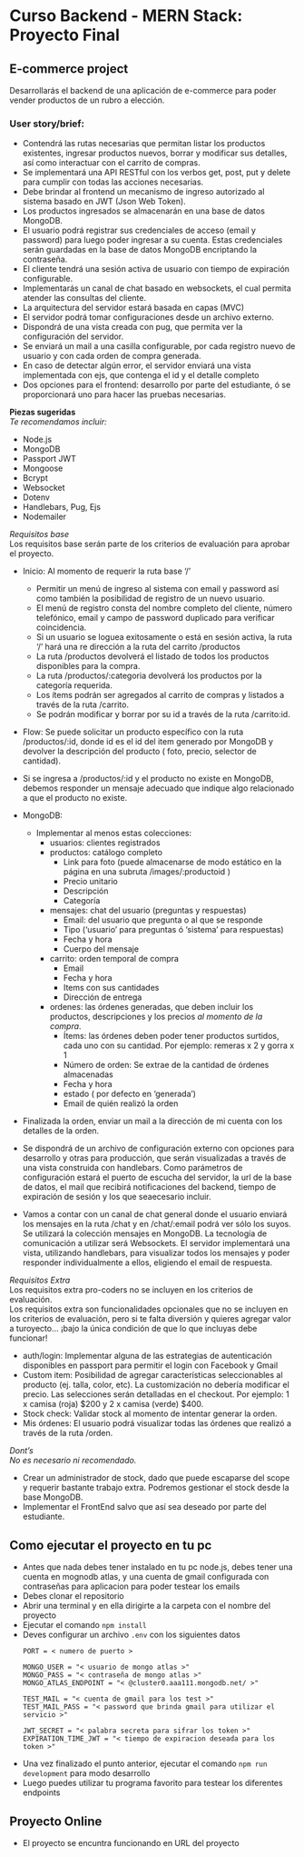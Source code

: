 # Curso Backend - MERN Stack: Proyecto Final
## E-commerce project

Desarrollarás el backend de una aplicación de e-commerce para poder vender
productos de un rubro a elección.

### User story/brief:
- Contendrá las rutas necesarias que permitan listar los productos existentes,
ingresar productos nuevos, borrar y modificar sus detalles, así como interactuar
con el carrito de compras.
- Se implementará una API RESTful con los verbos get, post, put y delete para
cumplir con todas las acciones necesarias.
- Debe brindar al frontend un mecanismo de ingreso autorizado al sistema
basado en JWT (Json Web Token).
- Los productos ingresados se almacenarán en una base de datos MongoDB.
- El usuario podrá registrar sus credenciales de acceso (email y password) para
luego poder ingresar a su cuenta. Estas credenciales serán guardadas en la
base de datos MongoDB encriptando la contraseña.
- El cliente tendrá una sesión activa de usuario con tiempo de expiración
configurable.
- Implementarás un canal de chat basado en websockets, el cual permita atender
las consultas del cliente.
- La arquitectura del servidor estará basada en capas (MVC)
- El servidor podrá tomar configuraciones desde un archivo externo.
- Dispondrá de una vista creada con pug, que permita ver la configuración del
servidor.
- Se enviará un mail a una casilla configurable, por cada registro nuevo de usuario
y con cada orden de compra generada.
- En caso de detectar algún error, el servidor enviará una vista implementada con
ejs, que contenga el id y el detalle completo
- Dos opciones para el frontend: desarrollo por parte del estudiante, ó se
proporcionará uno para hacer las pruebas necesarias.


**Piezas sugeridas**<br>
_Te recomendamos incluir:_
- Node.js
- MongoDB
- Passport JWT
- Mongoose
- Bcrypt
- Websocket
- Dotenv
- Handlebars, Pug, Ejs
- Nodemailer

*Requisitos base*<br>
Los requisitos base serán parte de los criterios de evaluación para aprobar
el proyecto.
- Inicio: Al momento de requerir la ruta base ‘/’
  - Permitir un menú de ingreso al sistema con email y password así como
    también la posibilidad de registro de un nuevo usuario.
  - El menú de registro consta del nombre completo del cliente, número
    telefónico, email y campo de password duplicado para verificar
    coincidencia.
  - Si un usuario se loguea exitosamente o está en sesión activa, la ruta ‘/’
    hará una re dirección a la ruta del carrito /productos
  - La ruta /productos devolverá el listado de todos los productos
    disponibles para la compra.
  - La ruta /productos/:categoria devolverá los productos por la
    categoría requerida.
  - Los ítems podrán ser agregados al carrito de compras y listados a
    través de la ruta /carrito.
  - Se podrán modificar y borrar por su id a través de la ruta /carrito:id.


- Flow: Se puede solicitar un producto específico con la ruta /productos/:id,
donde id es el id del item generado por MongoDB y devolver la descripción
del producto ( foto, precio, selector de cantidad).
- Si se ingresa a /productos/:id y el producto no existe en MongoDB,
debemos responder un mensaje adecuado que indique algo relacionado a
que el producto no existe.
- MongoDB:
  - Implementar al menos estas colecciones:
    - usuarios: clientes registrados
    - productos: catálogo completo
      - Link para foto (puede almacenarse de modo estático en
    la página en una subruta /images/:productoid )
      - Precio unitario
      - Descripción
      - Categoría
    - mensajes: chat del usuario (preguntas y respuestas)
      - Email: del usuario que pregunta o al que se responde
      - Tipo (‘usuario’ para preguntas ó ‘sistema’ para
    respuestas)
      - Fecha y hora
      - Cuerpo del mensaje
    - carrito: orden temporal de compra
      - Email
      - Fecha y hora
      - Items con sus cantidades
      - Dirección de entrega
    - ordenes: las órdenes generadas, que deben incluir los
    productos, descripciones y los precios *al momento de la compra*.
      - Ítems: las órdenes deben poder tener productos
    surtidos, cada uno con su cantidad. Por ejemplo:
    remeras x 2 y gorra x 1
      - Número de orden: Se extrae de la cantidad de órdenes
    almacenadas
      - Fecha y hora
      - estado ( por defecto en ‘generada’)
      - Email de quién realizó la orden

- Finalizada la orden, enviar un mail a la dirección de mi cuenta con los detalles
de la orden.
- Se dispondrá de un archivo de configuración externo con opciones para
desarrollo y otras para producción, que serán visualizadas a través de una
vista construida con handlebars. Como parámetros de configuración estará el
puerto de escucha del servidor, la url de la base de datos, el mail que recibirá
notificaciones del backend, tiempo de expiración de sesión y los que seaecesario incluir.
- Vamos a contar con un canal de chat general donde el usuario enviará los
mensajes en la ruta /chat y en /chat/:email podrá ver sólo los suyos. Se
utilizará la colección mensajes en MongoDB. La tecnología de comunicación
a utilizar será Websockets. El servidor implementará una vista, utilizando
handlebars, para visualizar todos los mensajes y poder responder
individualmente a ellos, eligiendo el email de respuesta.

*Requisitos Extra*<br>
Los requisitos extra pro-coders no se incluyen en los criterios de evaluación.<br>
Los requisitos extra son funcionalidades opcionales que no se incluyen en los
criterios de evaluación, pero si te falta diversión y quieres agregar valor a turoyecto... ¡bajo la única condición de que lo que incluyas debe funcionar!
- auth/login: Implementar alguna de las estrategias de autenticación
disponibles en passport para permitir el login con Facebook y Gmail
- Custom item: Posibilidad de agregar características seleccionables al
producto (ej. talla, color, etc). La customización no debería modificar el precio.
Las selecciones serán detalladas en el checkout. Por ejemplo: 1 x camisa
(roja) $200 y 2 x camisa (verde) $400.
- Stock check: Validar stock al momento de intentar generar la orden.
- Mis órdenes: El usuario podrá visualizar todas las órdenes que realizó a
través de la ruta /orden.

*Dont’s*<br>
_No es necesario ni recomendado._
- Crear un administrador de stock, dado que puede escaparse del scope y
requerir bastante trabajo extra. Podremos gestionar el stock desde la base
MongoDB.
- Implementar el FrontEnd salvo que así sea deseado por parte del estudiante.

## Como ejecutar el proyecto en tu pc
- Antes que nada debes tener instalado en tu pc node.js, debes tener una cuenta en mognodb atlas, y una cuenta de gmail configurada con contraseñas para aplicacion
para poder testear los emails
- Debes clonar el repositorio
- Abrir una terminal y en ella dirigirte a la carpeta con el nombre del proyecto
- Ejecutar el comando ``` npm install ```
- Deves configurar un archivo ``` .env ``` con los siguientes datos
    ```
    PORT = < numero de puerto >

    MONGO_USER = "< usuario de mongo atlas >"
    MONGO_PASS = "< contraseña de mongo atlas >"
    MONGO_ATLAS_ENDPOINT = "< @cluster0.aaa111.mongodb.net/ >"

    TEST_MAIL = "< cuenta de gmail para los test >"
    TEST_MAIL_PASS = "< password que brinda gmail para utilizar el servicio >"

    JWT_SECRET = "< palabra secreta para sifrar los token >"
    EXPIRATION_TIME_JWT = "< tiempo de expiracion deseada para los token >"
    ```
- Una vez finalizado el punto anterior, ejecutar el comando ``` npm run development ``` para modo desarrollo
- Luego puedes utilizar tu programa favorito para testear los diferentes endpoints

## Proyecto Online
- El proyecto se encuntra funcionando en URL del proyecto